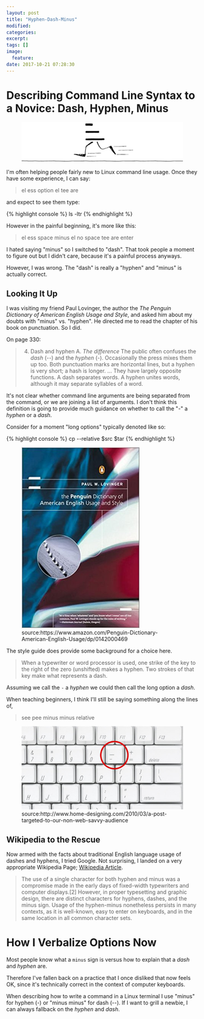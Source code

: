 ```yaml
---
layout: post
title: "Hyphen-Dash-Minus"
modified:
categories:
excerpt:
tags: []
image:
  feature:
date: 2017-10-21 07:28:30
---
```


# Describing Command Line Syntax  to a Novice: Dash, Hyphen, Minus

<figure> <img src="/images/dashes.gif"> </figure>

I'm often helping people fairly new to Linux command line usage. Once they have
some experience, I can say:

> el ess option el tee are

and expect to see them type:

{% highlight console %}
ls -ltr
{% endhighlight %}

However in the painful beginning, it's more like this:

> el ess space minus el no space tee are enter

I hated saying "minus" so I switched to "dash". That took people a moment to
figure out but I didn't care, because it's a painful process anyways.

However, I was wrong. The "dash" is really a "hyphen" and "minus" is actually
correct.

## Looking It Up
I was visiting my friend Paul Lovinger, the author the _The Penguin Dictionary of
American English Usage and Style_,  and asked him about my
doubts with "minus" vs. "hyphen". He directed me to read the chapter of his book
on punctuation. So I did.

On page 330:

> 4. Dash and hyphen A. _The difference_ The public often confuses the _dash_
>    (--) and the _hyphen_ (-). Occasionally the press mixes them up too. Both
>    punctuation marks are horizontal lines, but a hyphen is very short; a
>    hash is longer. ...
> They have largely opposite functions. A dash separates words. A hyphen unites
> words, although it may separate syllables of a word.

It's not clear whether command line arguments are being separated from the
command, or we are joining a list of arguments. I don't think this definition
is going to provide much guidance on whether to call the "-" a _hyphen_ or a
_dash_.

Consider for a moment "long options" typically denoted like so:

{% highlight console %}
cp --relative $src $tar
{% endhighlight %}

<figure> <img src="/images/penguin_dictionary.jpg">
<figcaption>source:https://www.amazon.com/Penguin-Dictionary-American-English-Usage/dp/0142000469</figcaption>
</figure>

The style guide does provide some background for a choice here.

> When a typewriter or word processor is used, one strike of the key to the
> right of the zero (unshifted)  makes a hyphen. Two strokes of that key make
> what represents a dash.

Assuming we call the `-` a _hyphen_ we could then call the long option a
_dash_.

When teaching beginners, I think I'll still be saying something along the
lines of,

> see pee minus minus relative

<figure> <img src="/images/hyphen.jpg">
<figcaption>source:http://www.home-designing.com/2010/03/a-post-targeted-to-our-non-web-savvy-audience</figcaption>
</figure>

## Wikipedia to the Rescue

Now armed with the facts about traditional English language usage of dashes and
hyphens, I tried Google. Not surprising, I  landed on a very appropriate
Wikipedia Page; [Wikipedia Article](https://en.wikipedia.org/wiki/Hyphen-minus).

> The use of a single character for both hyphen and minus was a compromise made
> in the early days of fixed-width typewriters and computer displays.[2] However,
> in proper typesetting and graphic design, there are distinct characters for
> hyphens, dashes, and the minus sign. Usage of the hyphen-minus nonetheless
> persists in many contexts, as it is well-known, easy to enter on keyboards, and
> in the same location in all common character sets.

# How I Verbalize Options Now

Most people know what a `minus` sign is versus how to explain that a _dash_ and
_hyphen_ are.

Therefore I've fallen back on a practice that I once disliked that now feels
OK, since it's technically correct in the context of computer keyboards.

When describing how to write a command in a Linux terminal I use "minus" for
hyphen (-) or "minus minus" for dash (--). If I want to grill a newbie, I can
always fallback on the _hyphen_ and _dash_.
